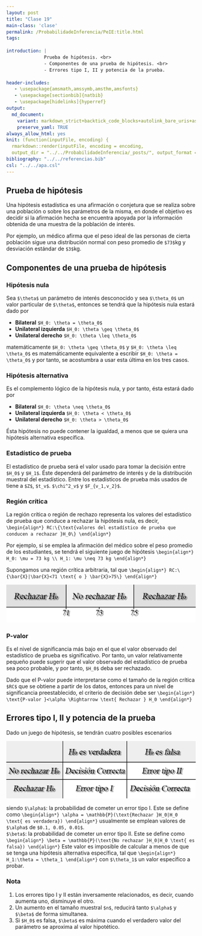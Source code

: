 ```yaml
---
layout: post
title: "Clase 19"
main-class: 'clase'
permalink: /ProbabilidadeInferencia/PeIE:title.html
tags:

introduction: |
              Prueba de hipótesis. <br>
              - Componentes de una prueba de hipótesis. <br>
              - Errores tipo I, II y potencia de la prueba. 
  
header-includes:
   - \usepackage{amsmath,amssymb,amsthm,amsfonts}
   - \usepackage[sectionbib]{natbib}
   - \usepackage[hidelinks]{hyperref}
output:
  md_document:
    variant: markdown_strict+backtick_code_blocks+autolink_bare_uris+ascii_identifiers+tex_math_single_backslash
    preserve_yaml: TRUE
always_allow_html: yes   
knit: (function(inputFile, encoding) {
  rmarkdown::render(inputFile, encoding = encoding,
  output_dir = "../../ProbabilidadeInferencia/_posts/", output_format = "all")})
bibliography: "../../referencias.bib"
csl: "../../apa.csl"
---
```


## Prueba de hipótesis

Una hipótesis estadística es una afirmación o conjetura que se realiza
sobre una población o sobre los parámetros de la misma, en donde el
objetivo es decidir si la afirmación hecha se encuentra apoyada por la
información obtenida de una muestra de la población de interés.

Por ejemplo, un médico afirma que el peso ideal de las personas de
cierta población sigue una distribución normal con peso promedio de
`$73$`kg y desviación estándar de `$3$`kg.

## Componentes de una prueba de hipótesis

### Hipótesis nula

Sea `$\theta$` un parámetro de interés desconocido y sea `$\theta_0$` un
valor particular de `$\theta$`, entonces se tendrá que la hipótesis nula
estará dado por

-   **Bilateral** `$H_0: \theta = \theta_0$`
-   **Unilateral izquierda** `$H_0: \theta \geq \theta_0$`
-   **Unilateral derecho** `$H_0: \theta \leq \theta_0$`

matemáticamente `$H_0: \theta \geq \theta_0$` y
`$H_0: \theta \leq \theta_0$` es matemáticamente equivalente a escribir
`$H_0: \theta = \theta_0$` y por tanto, se acostumbra a usar esta última
en los tres casos.

### Hipótesis alternativa

Es el complemento lógico de la hipótesis nula, y por tanto, ésta estará
dado por

-   **Bilateral** `$H_0: \theta \neq \theta_0$`
-   **Unilateral izquierda** `$H_0: \theta < \theta_0$`
-   **Unilateral derecho** `$H_0: \theta > \theta_0$`

Ésta hipótesis no puede contener la igualdad, a menos que se quiera una
hipótesis alternativa específica.

### Estadístico de prueba

El estadístico de prueba será el valor usado para tomar la decisión
entre `$H_0$` y `$H_1$`. Éste dependerá del parámetro de interés y de la
distribución muestral del estadístico. Entre los estadísticos de prueba
más usados de tiene a `$Z$`, `$t_v$`. `$\chi^2_v$` y `$F_{v_1,v_2}$`.

### Región crítica

La región crítica o región de rechazo representa los valores del
estadístico de prueba que conduce a rechazar la hipótesis nula, es
decir,
`\begin{align*} RC:\{\text{valores del estadístico de prueba que conducen a rechazar }H_0\} \end{align*}`

Por ejemplo, si se emplea la afirmación del médico sobre el peso
promedio de los estudiantes, se tendrá el siguiente juego de hipótesis
`\begin{align*} H_0: \mu = 73 kg \\ H_1: \mu \neq 73 kg \end{align*}`

Supongamos una región crítica arbitraria, tal que
`\begin{align*} RC:\{\bar{X}|\bar{X}<71 \text{ o } \bar{X}>75\} \end{align*}`

![](../../ProbabilidadeInferencia/images/Hipotesis1.jpg)

### P-valor

Es el nivel de significancia más bajo en el que el valor observado del
estadístico de prueba es significativo. Por tanto, un valor
relativamente pequeño puede sugerir que el valor observado del
estadístico de prueba sea poco probable, y por tanto, `$H_0$` deba ser
rechazado.

Dado que el P-valor puede interpretarse como el tamaño de la región
crítica `$RC$` que se obtiene a partir de los datos, entonces para un
nivel de significancia preestablecido, el criterio de decisión debe ser
`\begin{align*} \text{P-valor }<\alpha \Rightarrow \text{ Rechazar } H_0 \end{align*}`

## Errores tipo I, II y potencia de la prueba

Dado un juego de hipótesis, se tendrán cuatro posibles escenarios

![](../../ProbabilidadeInferencia/images/Hipotesis2.jpg)

siendo `$\alpha$`: la probabilidad de cometer un error tipo I. Este se
define como
`\begin{align*} \alpha = \mathbb{P}(\text{Rechazar }H_0|H_0 \text{ es verdadera}) \end{align*}`
usualmente se emplean valores de `$\alpha$` de `$0.1, 0.05, 0.01$`. <br>
`$\beta$`: la probabilidad de cometer un error tipo II. Este se define
como
`\begin{align*} \beta = \mathbb{P}(\text{No rechazar }H_0|H_0 \text{ es falsa}) \end{align*}`
Este valor es imposible de calcular a menos de que se tenga una
hipótesis alternativa específica, tal que
`\begin{align*} H_1:\theta = \theta_1 \end{align*}` con `$\theta_1$` un
valor específico a probar.

### Nota

1.  Los errores tipo I y II están inversamente relacionados, es decir,
    cuando aumenta uno, disminuye el otro.
2.  Un aumento en el tamaño muestral `$n$`, reducirá tanto `$\alpha$` y
    `$\beta$` de forma simultanea.
3.  Si `$H_0$` es falsa, `$\beta$` es máxima cuando el verdadero valor
    del parámetro se aproxima al valor hipotético.
